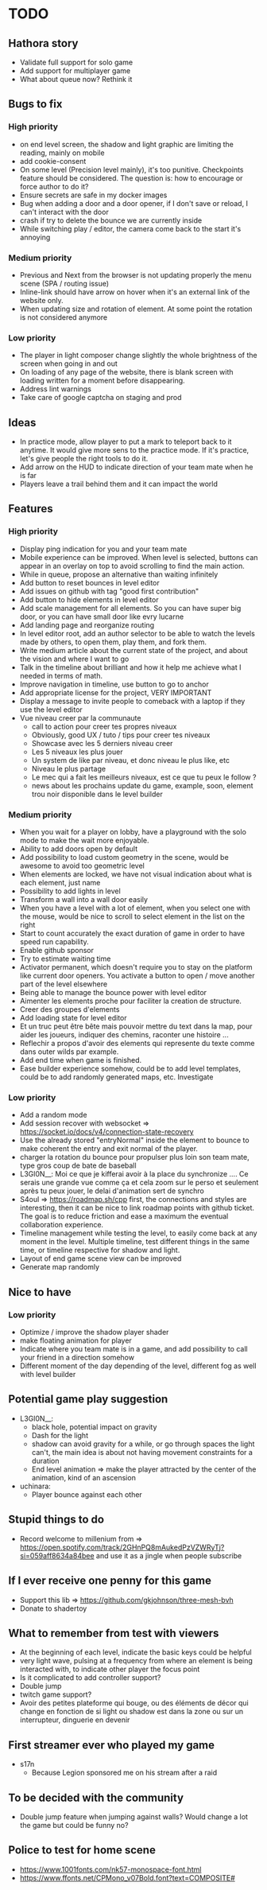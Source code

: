 # TODO

## Hathora story

- Validate full support for solo game
- Add support for multiplayer game
- What about queue now? Rethink it

## Bugs to fix

### High priority

- on end level screen, the shadow and light graphic are limiting the reading, mainly on mobile
- add cookie-consent
- On some level (Precision level mainly), it's too punitive. Checkpoints feature should be considered. The question is: how to encourage or force author to do it?
- Ensure secrets are safe in my docker images
- Bug when adding a door and a door opener, if I don't save or reload, I can't interact with the door
- crash if try to delete the bounce we are currently inside
- While switching play / editor, the camera come back to the start it's annoying

### Medium priority

- Previous and Next from the browser is not updating properly the menu scene (SPA / routing issue)
- Inline-link should have arrow on hover when it's an external link of the website only.
- When updating size and rotation of element. At some point the rotation is not considered anymore

### Low priority

- The player in light composer change slightly the whole brightness of the screen when going in and out
- On loading of any page of the website, there is blank screen with loading written for a moment before disappearing.
- Address lint warnings
- Take care of google captcha on staging and prod

## Ideas

- In practice mode, allow player to put a mark to teleport back to it anytime. It would give more sens to the practice mode. If it's practice, let's give people the right tools to do it.
- Add arrow on the HUD to indicate direction of your team mate when he is far
- Players leave a trail behind them and it can impact the world

## Features

### High priority

- Display ping indication for you and your team mate
- Mobile experience can be improved. When level is selected, buttons can appear in an overlay on top to avoid scrolling to find the main action.
- While in queue, propose an alternative than waiting infinitely
- Add button to reset bounces in level editor
- Add issues on github with tag "good first contribution"
- Add button to hide elements in level editor
- Add scale management for all elements. So you can have super big door, or you can have small door like evry lucarne
- Add landing page and reorganize routing
- In level editor root, add an author selector to be able to watch the levels made by others, to open them, play them, and fork them.
- Write medium article about the current state of the project, and about the vision and where I want to go
- Talk in the timeline about brilliant and how it help me achieve what I needed in terms of math.
- Improve navigation in timeline, use button to go to anchor
- Add appropriate license for the project, VERY IMPORTANT
- Display a message to invite people to comeback with a laptop if they use the level editor
- Vue niveau creer par la communaute
  - call to action pour creer tes propres niveaux
  - Obviously, good UX / tuto / tips pour creer tes niveaux
  - Showcase avec les 5 derniers niveau creer
  - Les 5 niveaux les plus jouer
  - Un system de like par niveau, et donc niveau le plus like, etc
  - Niveau le plus partage
  - Le mec qui a fait les meilleurs niveaux, est ce que tu peux le follow ?
  - news about les prochains update du game, example, soon, element trou noir disponible dans le level builder

### Medium priority

- When you wait for a player on lobby, have a playground with the solo mode to make the wait more enjoyable.
- Ability to add doors open by default
- Add possibility to load custom geometry in the scene, would be awesome to avoid too geometric level
- When elements are locked, we have not visual indication about what is each element, just name
- Possibility to add lights in level
- Transform a wall into a wall door easily
- When you have a level with a lot of element, when you select one with the mouse, would be nice to scroll to select element in the list on the right
- Start to count accurately the exact duration of game in order to have speed run capability.
- Enable github sponsor
- Try to estimate waiting time
- Activator permanent, which doesn't require you to stay on the platform like current door openers. You activate a button to open / move another part of the level elsewhere
- Being able to manage the bounce power with level editor
- Aimenter les elements proche pour faciliter la creation de structure.
- Creer des groupes d'elements
- Add loading state for level editor
- Et un truc peut être bête mais pouvoir mettre du text dans la map, pour aider les joueurs, indiquer des chemins, raconter une histoire ...
- Reflechir a propos d'avoir des elements qui represente du texte comme dans outer wilds par example.
- Add end time when game is finished.
- Ease builder experience somehow, could be to add level templates, could be to add randomly generated maps, etc. Investigate

### Low priority

- Add a random mode
- Add session recover with websocket => https://socket.io/docs/v4/connection-state-recovery
- Use the already stored "entryNormal" inside the element to bounce to make coherent the entry and exit normal of the player.
- charger la rotation du bounce pour propulser plus loin son team mate, type gros coup de bate de baseball
- L3Gl0N__: Moi ce que je kifferai avoir à la place du synchronize .... Ce serais une grande vue comme ça et cela zoom sur le perso et seulement après tu peux jouer, le delai d'animation sert de synchro
- S4oul => https://roadmap.sh/cpp first, the connections and styles are interesting, then it can be nice to link roadmap points with github ticket. The goal is to reduce friction and ease a maximum the eventual collaboration experience.
- Timeline management while testing the level, to easily come back at any moment in the level. Multiple timeline, test different things in the same time, or timeline respective for shadow and light.
- Layout of end game scene view can be improved
- Generate map randomly

## Nice to have

### Low priority

- Optimize / improve the shadow player shader
- make floating animation for player
- Indicate where you team mate is in a game, and add possibility to call your friend in a direction somehow
- Different moment of the day depending of the level, different fog as well with level builder

## Potential game play suggestion

- L3Gl0N__:
  - black hole, potential impact on gravity
  - Dash for the light
  - shadow can avoid gravity for a while, or go through spaces the light can't, the main idea is about not having movement constraints for a duration
  - End level animation => make the player attracted by the center of the animation, kind of an ascension
- uchinara:
  - Player bounce against each other

## Stupid things to do

- Record welcome to millenium from => https://open.spotify.com/track/2GHnPQ8mAukedPzVZWRyTj?si=059aff8634a84bee and use it as a jingle when people subscribe

## If I ever receive one penny for this game

- Support this lib => https://github.com/gkjohnson/three-mesh-bvh
- Donate to shadertoy

## What to remember from test with viewers

- At the beginning of each level, indicate the basic keys could be helpful
- very light wave, pulsing at a frequency from where an element is being interacted with, to indicate other player the focus point
- Is it complicated to add controller support?
- Double jump
- twitch game support?
- Avoir des petites plateforme qui bouge, ou des éléments de décor qui change en fonction de si light ou shadow est dans la zone ou sur un interrupteur, dinguerie en devenir

## First streamer ever who played my game

- s17n
  - Because Legion sponsored me on his stream after a raid

## To be decided with the community

- Double jump feature when jumping against walls? Would change a lot the game but could be funny no?

## Police to test for home scene

- https://www.1001fonts.com/nk57-monospace-font.html
- https://www.ffonts.net/CPMono_v07Bold.font?text=COMPOSITE#

<!-- ## TODAY

- Add recurrent message such as kofibot, to print available commands for users in the chat. Or put it in the title of the stream.
- Lobby not always detecting choice of team mate on loading -->

